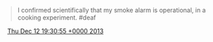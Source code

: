 > I confirmed scientifically that my smoke alarm is operational, in a cooking experiment\. \#deaf

<img src="../../media/tweet.ico" width="12" /> [Thu Dec 12 19:30:55 +0000 2013](https://twitter.com/DromerDenker/status/411216615863496704)